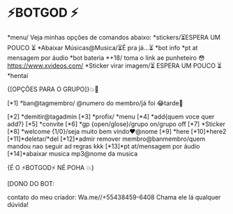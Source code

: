 # ⚡BOTGOD ⚡
*menu/ Veja minhas opções de comandos abaixo:
*stickers/⏳ESPERA UM POUCO ⏳
*Abaixar Músicas@Musica/⏳É pra já...⏳
*bot info 
*pt at mensagem por áudio 
*bot bateria 
*+18/ toma o link ae punheteiro 😳https://www.xvideos.com/ 
*Sticker virar imagem/⏳ ESPERA UM POUCO ⏳
*hentai


{[OPÇÕES PARA O GRUPO]}💥🤝


[*1] *ban@tagmembro/ @numero do membro/já foi 😂tarde👋

[*2] *demitir@tagadmin
[*3] *profix/ *menu
[*4] *add{quem voce quer add?}
[*5] *convite 
[*6] *gp {open/glose}/grupo on/grupo off 
[*7] *Sticker
[*8] *welcome {1/0}/seja muito bem vindo♥️@nome
[*9] *here
[*10]*here2 
[*11]*deletar/*del 
[*12]*admir remover membro@banmembro/quem mandou nao seguir ad regras kkk
[*13]*pt at/mensagem por áudio 
[*14]*abaixar musica mp3@nome da musica




{É O ⚡BOTGOD⚡ NÉ POHA 💥}

[DONO DO BOT:

contato do meu criador: Wa.me//+55438459-6408
Chama ele lá qualquer dúvida!


